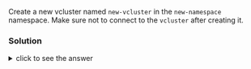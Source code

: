 Create a new vcluster named `new-vcluster` in the `new-namespace` namespace.
Make sure not to connect to the `vcluster` after creating it.

### Solution

<details>
<summary>click to see the answer</summary>
<code>vcluster create new-vcluster --namespace new-namespace --connect=false</code>
</details>
